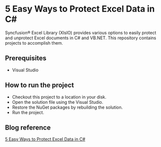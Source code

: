 # 5 Easy Ways to Protect Excel Data in C#
Syncfusion&reg; Excel Library (XlsIO) provides various options to easily protect and unprotect Excel documents in C# and VB.NET. This repository contains projects to accomplish them. 

## Prerequisites

* Visual Studio

## How to run the project

* Checkout this project to a location in your disk.
* Open the solution file using the Visual Studio.
* Restore the NuGet packages by rebuilding the solution.
* Run the project.

## Blog reference
[5 Easy Ways to Protect Excel Data in C#](https://www.Syncfusion.com/blogs/post/5-easy-ways-to-protect-excel-data-in-c.aspx)